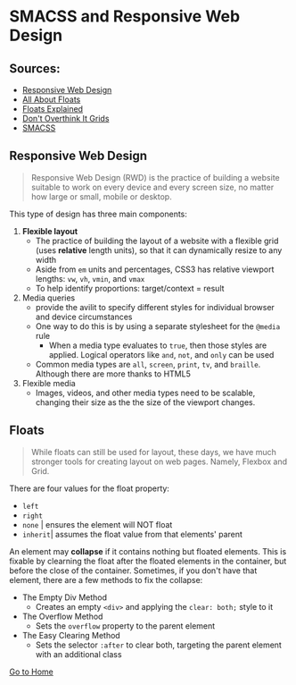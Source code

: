 # SMACSS and Responsive Web Design
## Sources:
- [Responsive Web Design](https://learn.shayhowe.com/advanced-html-css/responsive-web-design/)
- [All About Floats](https://css-tricks.com/all-about-floats/)
- [Floats Explained](https://www.freecodecamp.org/news/css-floats-explained-by-riding-an-escalator-57fa55232333/)
- [Don't Overthink It Grids](https://css-tricks.com/dont-overthink-it-grids/)
- [SMACSS](http://smacss.com/)

## Responsive Web Design

> Responsive Web Design (RWD) is the practice of building a website suitable to work on every device and every screen size, no matter how large or small, mobile or desktop.

This type of design has three main components:
1. **Flexible layout**
    - The practice of building the layout of a website with a flexible grid (uses **relative** length units), so that it can dynamically resize to any width
    - Aside from `em` units and percentages, CSS3 has relative viewport lengths: `vw`, `vh`, `vmin`, and `vmax`
    - To help identify proportions: target/context = result
2. Media queries
    - provide the avilit to specify different styles for individual browser and device circumstances
    - One way to do this is by using a separate stylesheet for the `@media` rule
        - When a media type evaluates to `true`, then those styles are applied. Logical operators like `and`, `not`, and `only` can be used
    - Common media types are `all`, `screen`, `print`, `tv`, and `braille`. Although there are more thanks to HTML5
3. Flexible media
    - Images, videos, and other media types need to be scalable, changing their size as the the size of the viewport changes.

## Floats

> While floats can still be used for layout, these days, we have much stronger tools for creating layout on web pages. Namely, Flexbox and Grid. 

There are four values for the float property:
- `left`
- `right`
- `none` | ensures the element will NOT float
- `inherit`| assumes the float value from that elements' parent

An element may **collapse** if it contains nothing but floated elements. This is fixable by clearning the float after the floated elements in the container, but before the close of the container. Sometimes, if you don't have that element, there are a few methods to fix the collapse:
- The Empty Div Method
    - Creates an empty `<div>` and applying the `clear: both;` style to it
- The Overflow Method
    - Sets the `overflow` property to the parent element
- The Easy Clearing Method
    - Sets the selector `:after` to clear both, targeting the parent element with an additional class

[Go to Home](README.md)